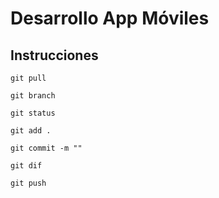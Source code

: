 # Desarrollo App Móviles
## Instrucciones

```
git pull
```

```
git branch
```

```
git status
```

```
git add .
```

```
git commit -m ""
```
```
git dif
```

```
git push
```